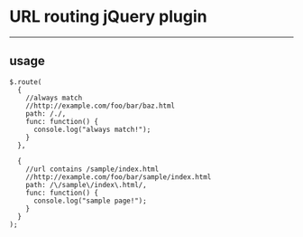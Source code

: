# URL routing jQuery plugin
---
## usage
    $.route(
      {
        //always match
        //http://example.com/foo/bar/baz.html
        path: /./,
        func: function() {
          console.log("always match!");
        }
      },

      {
        //url contains /sample/index.html
        //http://example.com/foo/bar/sample/index.html
        path: /\/sample\/index\.html/,
        func: function() {
          console.log("sample page!");
        }
      }
    );

